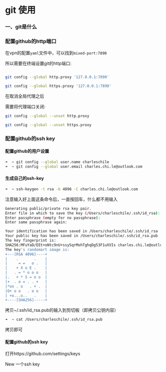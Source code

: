 # git 使用

### 一、git是什么

### 配置github的http端口
在vpn的配置`yaml`文件中，可以找到`mixed-port:7890`

所以需要在终端设置git的http端口:
```bash

git config --global http.proxy '127.0.0.1:7890'

git config --global https.proxy '127.0.0.1:7890'

```

在取消全局代理之后

需要将代理端口关闭:
```bash
git config --global --unset http.proxy

git config --global --unset https.proxy
```

### 配置github的ssh key

#### 配置github的用户设置

```bash
➜  ~ git config --global user.name charleschile
➜  ~ git config --global user.email charles.chi.le@outlook.com
```

#### 生成自己的ssh-key

```bash
➜  ~ ssh-keygen -t rsa -b 4096 -C charles.chi.le@outlook.com
```

注意输入好上面这条命令后，一直按回车，什么都不用输入

```bash
Generating public/private rsa key pair.
Enter file in which to save the key (/Users/charleschile/.ssh/id_rsa):
Enter passphrase (empty for no passphrase):
Enter same passphrase again:

Your identification has been saved in /Users/charleschile/.ssh/id_rsa
Your public key has been saved in /Users/charleschile/.ssh/id_rsa.pub
The key fingerprint is:
SHA256:MFuYaD/EEt+oNtc9nU+ssySqrMohTghqDg53F1uXVIs charles.chi.le@outlook.com
The key's randomart image is:
+---[RSA 4096]----+
|    .       .    |
|     = =   o .   |
|    + X o E .    |
|   . = * o o o   |
|.   + * S = o o  |
|+  . o = . . +   |
|*oo . o   . + .  |
|O+ o o   . o o   |
| +o...o..   .    |
+----[SHA256]-----+
```

拷贝~/.ssh/id_rsa.pub的输入到剪切板（即拷贝公钥内容）

```bash
➜  ~ cat /Users/charleschile/.ssh/id_rsa.pub
```

拷贝即可



#### 配置github的ssh key

打开https://github.com/settings/keys

New 一个ssh key

